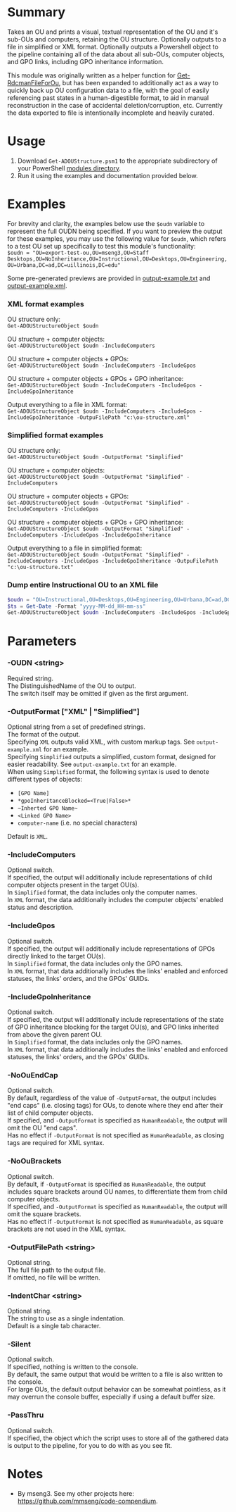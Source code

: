 # Summary
Takes an OU and prints a visual, textual representation of the OU and it's sub-OUs and computers, retaining the OU structure. Optionally outputs to a file in simplified or XML format. Optionally outputs a Powershell object to the pipeline containing all of the data about all sub-OUs, computer objects, and GPO links, including GPO inheritance information.  

This module was originally written as a helper function for [Get-RdcmanFileForOu](https://github.com/engrit-illinois/Get-RdcmanFileForOu), but has been expanded to additionally act as a way to quickly back up OU configuration data to a file, with the goal of easily referencing past states in a human-digestible format, to aid in manual reconstruction in the case of accidental deletion/corruption, etc. Currently the data exported to file is intentionally incomplete and heavily curated.  

# Usage
1. Download `Get-ADOUStructure.psm1` to the appropriate subdirectory of your PowerShell [modules directory](https://github.com/engrit-illinois/how-to-install-a-custom-powershell-module).
2. Run it using the examples and documentation provided below.

# Examples
For brevity and clarity, the examples below use the `$oudn` variable to represent the full OUDN being specified. If you want to preview the output for these examples, you may use the following value for `$oudn`, which refers to a test OU set up specifically to test this module's functionality:  
`$oudn = "OU=export-test-ou,OU=mseng3,OU=Staff Desktops,OU=NoInheritance,OU=Instructional,OU=Desktops,OU=Engineering,OU=Urbana,DC=ad,DC=uillinois,DC=edu"`  

Some pre-generated previews are provided in [output-example.txt](output-example.txt) and [output-example.xml](output-example.xml).  

### XML format examples

OU structure only:  
`Get-ADOUStructureObject $oudn`  

OU structure + computer objects:  
`Get-ADOUStructureObject $oudn -IncludeComputers`  

OU structure + computer objects + GPOs:  
`Get-ADOUStructureObject $oudn -IncludeComputers -IncludeGpos`  

OU structure + computer objects + GPOs + GPO inheritance:  
`Get-ADOUStructureObject $oudn -IncludeComputers -IncludeGpos -IncludeGpoInheritance`  

Output everything to a file in XML format:  
`Get-ADOUStructureObject $oudn -IncludeComputers -IncludeGpos -IncludeGpoInheritance -OutpuFilePath "c:\ou-structure.xml"`  

### Simplified format examples

OU structure only:  
`Get-ADOUStructureObject $oudn -OutputFormat "Simplified"`  

OU structure + computer objects:  
`Get-ADOUStructureObject $oudn -OutputFormat "Simplified" -IncludeComputers`  

OU structure + computer objects + GPOs:  
`Get-ADOUStructureObject $oudn -OutputFormat "Simplified" -IncludeComputers -IncludeGpos`  

OU structure + computer objects + GPOs + GPO inheritance:  
`Get-ADOUStructureObject $oudn -OutputFormat "Simplified" -IncludeComputers -IncludeGpos -IncludeGpoInheritance`  

Output everything to a file in simplified format:  
`Get-ADOUStructureObject $oudn -OutputFormat "Simplified" -IncludeComputers -IncludeGpos -IncludeGpoInheritance -OutpuFilePath "c:\ou-structure.txt"`  

### Dump entire Instructional OU to an XML file
```powershell
$oudn = "OU=Instructional,OU=Desktops,OU=Engineering,OU=Urbana,DC=ad,DC=uillinois,DC=edu"
$ts = Get-Date -Format "yyyy-MM-dd_HH-mm-ss"
Get-ADOUStructureObject $oudn -IncludeComputers -IncludeGpos -IncludeGpoInheritance -Silent -OutputFilePath "c:\engrit\ews\Instructional OU Backups\Instructional-OU-Export_$($ts).xml"
```

# Parameters

### -OUDN \<string\>
Required string.  
The DistinguishedName of the OU to output.  
The switch itself may be omitted if given as the first argument.  

### -OutputFormat ["XML" | "Simplified"]
Optional string from a set of predefined strings.  
The format of the output.  
Specifying `XML` outputs valid XML, with custom markup tags. See `output-example.xml` for an example.  
Specifying `Simplified` outputs a simplified, custom format, designed for easier readability. See `output-example.txt` for an example.  
When using `Simplified` format, the following syntax is used to denote different types of objects:
  - `[GPO Name]`
  - `*gpoInheritanceBlocked=<True|False>*`
  - `~Inherted GPO Name~`
  - `<Linked GPO Name>`
  - `computer-name` (i.e. no special characters)

Default is `XML`.  

### -IncludeComputers
Optional switch.  
If specified, the output will additionally include representations of child computer objects present in the target OU(s).  
In `Simplified` format, the data includes only the computer names.  
In `XML` format, the data additionally includes the computer objects' enabled status and description.  

### -IncludeGpos
Optional switch.  
If specified, the output will additionally include representations of GPOs directly linked to the target OU(s).  
In `Simplified` format, the data includes only the GPO names.  
In `XML` format, that data additionally includes the links' enabled and enforced statuses, the links' orders, and the GPOs' GUIDs.  

### -IncludeGpoInheritance
Optional switch.  
If specified, the output will additionally include representations of the state of GPO inheritance blocking for the target OU(s), and GPO links inherited from above the given parent OU.  
In `Simplified` format, the data includes only the GPO names.  
In `XML` format, that data additionally includes the links' enabled and enforced statuses, the links' orders, and the GPOs' GUIDs.  

### -NoOuEndCap
Optional switch.  
By default, regardless of the value of `-OutputFormat`, the output includes "end caps" (i.e. closing tags) for OUs, to denote where they end after their list of child computer objects.  
If specified, and `-OutputFormat` is specified as `HumanReadable`, the output will omit the OU "end caps".  
Has no effect if `-OutputFormat` is not specified as `HumanReadable`, as closing tags are required for XML syntax.  

### -NoOuBrackets
Optional switch.  
By default, if `-OutputFormat` is specified as `HumanReadable`, the output includes square brackets around OU names, to differentiate them from child computer objects.  
If specified, and `-OutputFormat` is specified as `HumanReadable`, the output will omit the square brackets.  
Has no effect if `-OutputFormat` is not specified as `HumanReadable`, as square brackets are not used in the XML syntax.  

### -OutputFilePath \<string\>
Optional string.  
The full file path to the output file.  
If omitted, no file will be written.  

### -IndentChar \<string\>
Optional string.  
The string to use as a single indentation.  
Default is a single tab character.  

### -Silent
Optional switch.  
If specified, nothing is written to the console.  
By default, the same output that would be written to a file is also written to the console.  
For large OUs, the default output behavior can be somewhat pointless, as it may overrun the console buffer, especially if using a default buffer size.  

### -PassThru
Optional switch.  
If specified, the object which the script uses to store all of the gathered data is output to the pipeline, for you to do with as you see fit.  

# Notes
- By mseng3. See my other projects here: https://github.com/mmseng/code-compendium.
